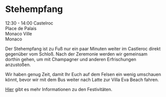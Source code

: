 ---
---

# Stehempfang

12:30 - 14:00 Castelroc  
Place de Palais  
Monaco Ville  
Monaco

Der Stehempfang ist zu Fuß nur ein paar Minuten weiter im Castleroc direkt gegenüber vom Schloß. Nach der Zeremonie werden wir gemeinsam dorthin gehen, um mit Champagner und anderen Erfrischungen anzustoßen.

Wir haben genug Zeit, damit Ihr Euch auf dem Felsen ein wenig umschauen könnt, bevor wir mit dem Bus weiter nach Latte zur Villa Eva Beach fahren.

[Hier](/de/events) gibt es mehr Informationen zu den Festivitäten.
